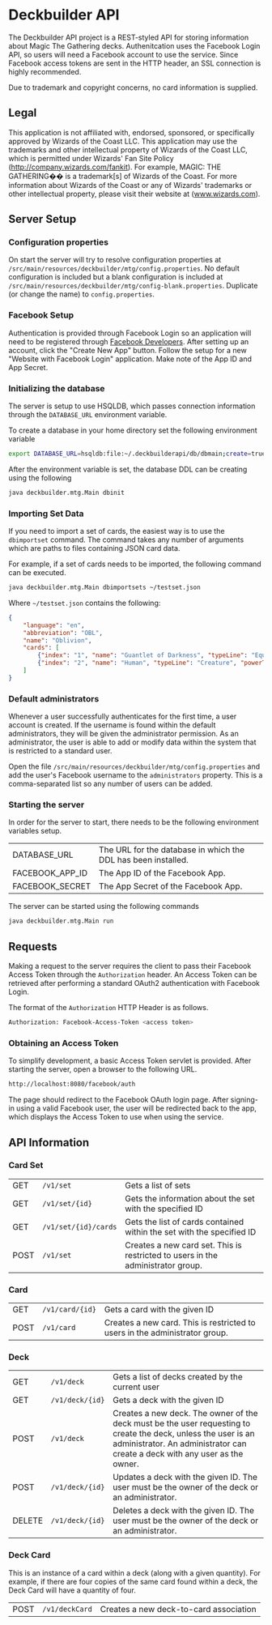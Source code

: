 # Deckbuilder API

The Deckbuilder API project is a REST-styled API for storing information about Magic The Gathering decks. Authenitcation uses the Facebook Login API, so users will need a Facebook account to use the service. Since Facebook access tokens are sent in the HTTP header, an SSL connection is highly recommended.

Due to trademark and copyright concerns, no card information is supplied.

## Legal

This application is not affiliated with, endorsed, sponsored, or specifically approved by Wizards of the Coast LLC. This application may use the trademarks and other intellectual property of Wizards of the Coast LLC, which is permitted under Wizards' Fan Site Policy (http://company.wizards.com/fankit). For example, MAGIC: THE GATHERING�� is a trademark[s] of Wizards of the Coast. For more information about Wizards of the Coast or any of Wizards' trademarks or other intellectual property, please visit their website at (www.wizards.com).

## Server Setup

### Configuration properties

On start the server will try to resolve configuration properties at `/src/main/resources/deckbuilder/mtg/config.properties`. No default configuration is included but a blank configuration is included at `/src/main/resources/deckbuilder/mtg/config-blank.properties`. Duplicate (or change the name) to `config.properties`.

### Facebook Setup

Authentication is provided through Facebook Login so an application will need to be registered through <a href="https://developers.facebook.com/">Facebook Developers</a>. After setting up an account, click the "Create New App" button. Follow the setup for a new "Website with Facebook Login" application. Make note of the App ID and App Secret.

### Initializing the database

The server is setup to use HSQLDB, which passes connection information through the `DATABASE_URL` environment variable.

To create a database in your home directory set the following environment variable

```sh
export DATABASE_URL=hsqldb:file:~/.deckbuilderapi/db/dbmain;create=true
```

After the environment variable is set, the database DDL can be creating using the following

```sh
java deckbuilder.mtg.Main dbinit
```

### Importing Set Data

If you need to import a set of cards, the easiest way is to use the `dbimportset` command. The command takes any number of arguments which are paths to files containing JSON card data.

For example, if a set of cards needs to be imported, the following command can be executed.

```sh
java deckbuilder.mtg.Main dbimportsets ~/testset.json
```

Where `~/testset.json` contains the following: 

```json
{
	"language": "en",
	"abbreviation": "OBL",
	"name": "Oblivion",
	"cards": [
		{"index": "1", "name": "Guantlet of Darkness", "typeLine": "Equipment", "powerToughness": null, "castingCost": "1", "body": null, "rarity": null, "artist": null},
		{"index": "2", "name": "Human", "typeLine": "Creature", "powerToughness": "1/1", "castingCost": "W", "body": null, "rarity": null, "artist": null}
	]
}
```

### Default administrators

Whenever a user successfully authenticates for the first time, a user account is created. If the username is found within the default administrators, they will be given the administrator permission. As an administrator, the user is able to add or modify data within the system that is restricted to a standard user.

Open the file `/src/main/resources/deckbuilder/mtg/config.properties` and add the user's Facebook username to the `administrators` property. This is a comma-separated list so any number of users can be added.

### Starting the server

In order for the server to start, there needs to be the following environment variables setup.

<table>
	<tr>
		<td>DATABASE_URL</td>
		<td>The URL for the database in which the DDL has been installed.</td>
	</tr>
	<tr>
		<td>FACEBOOK_APP_ID</td>
		<td>The App ID of the Facebook App.</td>
	</tr>
	<tr>
		<td>FACEBOOK_SECRET</td>
		<td>The App Secret of the Facebook App.</td>
	</tr>
</table>

The server can be started using the following commands

```sh
java deckbuilder.mtg.Main run
```

## Requests

Making a request to the server requires the client to pass their Facebook Access Token through the `Authorization` header. An Access Token can be retrieved after performing a standard OAuth2 authentication with Facebook Login.

The format of the `Authorization` HTTP Header is as follows.

```sh
Authorization: Facebook-Access-Token <access token>
```

### Obtaining an Access Token

To simplify development, a basic Access Token servlet is provided. After starting the server, open a browser to the following URL.

```sh
http://localhost:8080/facebook/auth
```

The page should redirect to the Facebook OAuth login page. After signing-in using a valid Facebook user, the user will be redirected back to the app, which displays the Access Token to use when using the service.

## API Information

### Card Set

<table>
	<tr>
		<td>GET</td>
		<td><code>/v1/set</code></td>
		<td>Gets a list of sets</td>
	</tr>
	<tr>
		<td>GET</td>
		<td><code>/v1/set/{id}</code></td>
		<td>Gets the information about the set with the specified ID</td>
	</tr>
	<tr>
		<td>GET</td>
		<td><code>/v1/set/{id}/cards</code></td>
		<td>Gets the list of cards contained within the set with the specified ID</td>
	</tr>
	<tr>
		<td>POST</td>
		<td><code>/v1/set</code></td>
		<td>Creates a new card set. This is restricted to users in the administrator group.</td>
	</tr>
</table>

### Card

<table>
	<tr>
		<td>GET</td>
		<td><code>/v1/card/{id}</code></td>
		<td>Gets a card with the given ID</td>
	</tr>
	<tr>
		<td>POST</td>
		<td><code>/v1/card</code></td>
		<td>Creates a new card. This is restricted to users in the administrator group.</td>
	</tr>
</table>

### Deck

<table>
	<tr>
		<td>GET</td>
		<td><code>/v1/deck</code></td>
		<td>Gets a list of decks created by the current user</td>
	</tr>
	<tr>
		<td>GET</td>
		<td><code>/v1/deck/{id}</code></td>
		<td>Gets a deck with the given ID</td>
	</tr>
	<tr>
		<td>POST</td>
		<td><code>/v1/deck</code></td>
		<td>Creates a new deck. The owner of the deck must be the user requesting to create the deck, unless the user is an administrator. An administrator can create a deck with any user as the owner.</td>
	</tr>
	<tr>
		<td>POST</td>
		<td><code>/v1/deck/{id}</code></td>
		<td>Updates a deck with the given ID. The user must be the owner of the deck or an administrator.</td>
	</tr>
	<tr>
		<td>DELETE</td>
		<td><code>/v1/deck/{id}</code></td>
		<td>Deletes a deck with the given ID. The user must be the owner of the deck or an administrator.</td>
	</tr>
</table>

### Deck Card

This is an instance of a card within a deck (along with a given quantity). For example, if there are four copies of the same card found within a deck, the Deck Card will have a quantity of four.

<table>
	<tr>
		<td>POST</td>
		<td><code>/v1/deckCard</code></td>
		<td>Creates a new deck-to-card association</td>
	</tr>
</table>